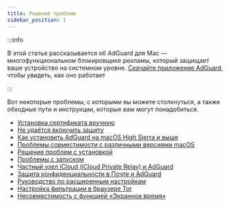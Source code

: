 ```yaml
---
title: Решение проблем
sidebar_position: 1
---
```


:::info

В этой статье рассказывается об AdGuard для Mac — многофункциональном блокировщике рекламы, который защищает ваше устройство на системном уровне. [Скачайте приложение AdGuard](https://agrd.io/download-kb-adblock), чтобы увидеть, как оно работает

:::

Вот некоторые проблемы, с которыми вы можете столкнуться, а также обходные пути и инструкции, которые вам могут понадобиться.

- [Установка сертификата вручную](/adguard-for-mac/solving-problems/manual-certificate-installation.md)
- [Не удаётся включить защиту](/adguard-for-mac/solving-problems/protection-cannot-be-enabled.md)
- [Как установить AdGuard на macOS High Sierra и выше](/adguard-for-mac/solving-problems/high-sierra-compatibility.md)
- [Проблемы совместимости с различными версиями macOS](/adguard-for-mac/solving-problems/big-sur-issues.md)
- [Решение проблем с установкой](/adguard-for-mac/solving-problems/installation-issues.md)
- [Проблемы с запуском](/adguard-for-mac/solving-problems/launch-issues.md)
- [Частный узел iCloud (iCloud Private Relay) и AdGuard](/adguard-for-mac/solving-problems/icloud-private-relay.md)
- [Защита конфиденциальности в Почте и AdGuard](/adguard-for-mac/solving-problems/protect-mail-activity.md)
- [Руководство по расширенным настройкам](/adguard-for-mac/solving-problems/advanced-settings.md)
- [Настройка фильтрации в браузере Tor](/adguard-for-mac/solving-problems/tor-filtering.md)
- [Несовместимость с функцией «Экранное время»](/adguard-for-mac/solving-problems/screen-time-issues.md)
